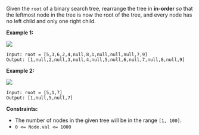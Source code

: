Given the `root` of a binary search tree, rearrange the tree in **in-order**
so that the leftmost node in the tree is now the root of the tree, and every
node has no left child and only one right child.



**Example 1:**

![](https://assets.leetcode.com/uploads/2020/11/17/ex1.jpg)

    
    
    Input: root = [5,3,6,2,4,null,8,1,null,null,null,7,9]
    Output: [1,null,2,null,3,null,4,null,5,null,6,null,7,null,8,null,9]
    

**Example 2:**

![](https://assets.leetcode.com/uploads/2020/11/17/ex2.jpg)

    
    
    Input: root = [5,1,7]
    Output: [1,null,5,null,7]
    



**Constraints:**

  * The number of nodes in the given tree will be in the range `[1, 100]`.
  * `0 <= Node.val <= 1000`

